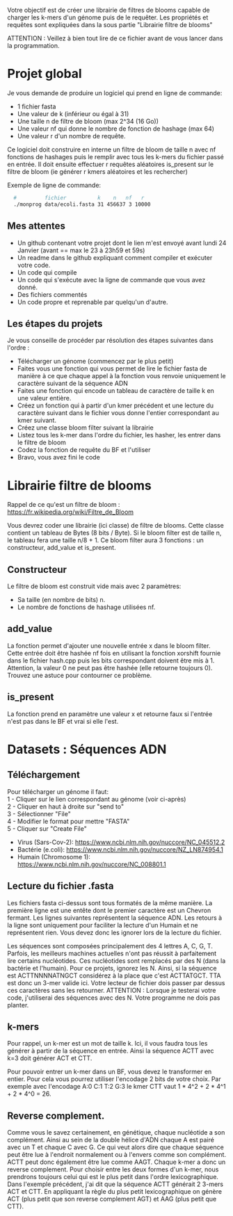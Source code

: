 Votre objectif est de créer une librairie de filtres de blooms capable de charger les k-mers d'un génome puis de le requêter. Les propriétés et requêtes sont expliquées dans la sous partie "Librairie filtre de blooms"

ATTENTION : Veillez à bien tout lire de ce fichier avant de vous lancer dans la programmation.


# Projet global

Je vous demande de produire un logiciel qui prend en ligne de commande:
- 1 fichier fasta
- Une valeur de k (inférieur ou égal à 31)
- Une taille n de filtre de bloom (max 2^34 (16 Go))
- Une valeur nf qui donne le nombre de fonction de hashage (max 64)
- Une valeur r d'un nombre de requête.

Ce logiciel doit construire en interne un filtre de bloom de taille n avec nf fonctions de hashages puis le remplir avec tous les k-mers du fichier passé en entrée.
Il doit ensuite effectuer r requêtes aléatoires is_present sur le filtre de bloom (ie générer r kmers aléatoires et les rechercher)

Exemple de ligne de commande:
```bash
  #         fichier          k    n   nf   r
  ./monprog data/ecoli.fasta 31 456637 3 10000
```

## Mes attentes

- Un github contenant votre projet dont le lien m'est envoyé avant lundi 24 Janvier (avant == max le 23 à 23h59 et 59s)  
- Un readme dans le github expliquant comment compiler et exécuter votre code.
- Un code qui compile
- Un code qui s'exécute avec la ligne de commande que vous avez donné.
- Des fichiers commentés
- Un code propre et reprenable par quelqu'un d'autre.


## Les étapes du projets

Je vous conseille de procéder par résolution des étapes suivantes dans l'ordre :  
- Télécharger un génome (commencez par le plus petit)  
- Faites vous une fonction qui vous permet de lire le fichier fasta de manière à ce que chaque appel à la fonction vous renvoie uniquement le caractère suivant de la séquence ADN  
- Faites une fonction qui encode un tableau de caractère de taille k en une valeur entière.
- Créez un fonction qui à partir d'un kmer précédent et une lecture du caractère suivant dans le fichier vous donne l'entier correspondant au kmer suivant.  
- Créez une classe bloom filter suivant la librairie
- Listez tous les k-mer dans l'ordre du fichier, les hasher, les entrer dans le filtre de bloom
- Codez la fonction de requête du BF et l'utiliser
- Bravo, vous avez fini le code


# Librairie filtre de blooms

Rappel de ce qu'est un filtre de bloom : https://fr.wikipedia.org/wiki/Filtre_de_Bloom  

Vous devrez coder une librairie (ici classe) de filtre de blooms.
Cette classe contient un tableau de Bytes (8 bits / Byte).
Si le bloom filter est de taille n, le tableau fera une taille n/8 + 1.
Ce bloom filter aura 3 fonctions : un constructeur, add_value et is_present.

## Constructeur

Le filtre de bloom est construit vide mais avec 2 paramètres:  
- Sa taille (en nombre de bits) n.
- Le nombre de fonctions de hashage utilisées nf.

## add_value

La fonction permet d'ajouter une nouvelle entrée x dans le bloom filter.
Cette entrée doit être hashée nf fois en utilisant la fonction xorshift fournie dans le fichier hash.cpp puis les bits correspondant doivent être mis à 1.
Attention, la valeur 0 ne peut pas être hashée (elle retourne toujours 0).
Trouvez une astuce pour contourner ce problème.

## is_present

La fonction prend en paramètre une valeur x et retourne faux si l'entrée n'est pas dans le BF et vrai si elle l'est.


# Datasets : Séquences ADN

## Téléchargement

Pour télécharger un génome il faut:  
1 - Cliquer sur le lien correspondant au génome (voir ci-après)  
2 - Cliquer en haut à droite sur "send to"  
3 - Sélectionner "File"  
4 - Modifier le format pour mettre "FASTA"  
5 - Cliquer sur "Create File"  

- Virus (Sars-Cov-2): https://www.ncbi.nlm.nih.gov/nuccore/NC_045512.2  
- Bactérie (e.coli): https://www.ncbi.nlm.nih.gov/nuccore/NZ_LN874954.1  
- Humain (Chromosome 1): https://www.ncbi.nlm.nih.gov/nuccore/NC_008801.1

## Lecture du fichier .fasta

Les fichiers fasta ci-dessus sont tous formatés de la même manière.
La première ligne est une entête dont le premier caractère est un Chevron fermant.
Les lignes suivantes représentent la séquence ADN.
Les retours à la ligne sont uniquement pour faciliter la lecture d'un Humain et ne représentent rien.
Vous devez donc les ignorer lors de la lecture du fichier.  

Les séquences sont composées principalement des 4 lettres A, C, G, T.
Parfois, les meilleurs machines actuelles n'ont pas réussit à parfaitement lire certains nucléotides.
Ces nucléotides sont remplacés par des N (dans la bactérie et l'humain).
Pour ce projets, ignorez les N.
Ainsi, si la séquence est ACTTNNNNATNGCT considérez à la place que c'est ACTTATGCT.
TTA est donc un 3-mer valide ici.
Votre lecteur de fichier dois passer par dessus ces caractères sans les retourner.
ATTENTION : Lorsque je testerai votre code, j'utiliserai des séquences avec des N. Votre programme ne dois pas planter.



## k-mers

Pour rappel, un k-mer est un mot de taille k.
Ici, il vous faudra tous les générer à partir de la séquence en entrée.
Ainsi la séquence ACTT avec k=3 doit générer ACT et CTT.
  
Pour pouvoir entrer un k-mer dans un BF, vous devez le transformer en entier.
Pour cela vous pourrez utiliser l'encodage 2 bits de votre choix.
Par exemple avec l'encodage A:0 C:1 T:2 G:3 le kmer CTT vaut 1 * 4^2 + 2 * 4^1 + 2 * 4^0 = 26.


## Reverse complement.

Comme vous le savez certainement, en génétique, chaque nucléotide a son complément.
Ainsi au sein de la double hélice d'ADN chaque A est pairé avec un T et chaque C avec G.
Ce qui veut alors dire que chaque séquence peut être lue à l'endroit normalement ou à l'envers comme son complément.
ACTT peut donc également être lue comme AAGT.
Chaque k-mer a donc un reverse complement.
Pour choisir entre les deux formes d'un k-mer, nous prendrons toujours celui qui est le plus petit dans l'ordre lexicographique.
Dans l'exemple précédent, j'ai dit que la séquence ACTT générait 2 3-mers ACT et CTT.
En appliquant la règle du plus petit lexicographique on génère ACT (plus petit que  son reverse complement AGT) et AAG (plus petit que CTT).
